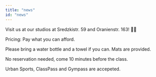 ```yaml
---
title: "news"
id: "news"
---
```


Visit us at our studios at Sredzkistr. 59 and Oranienstr. 163! 🧘‍♀️  

Pricing: Pay what you can afford.  

Please bring a water bottle and a towel if you can. Mats are provided.   

No reservation needed, come 10 minutes before the class.   

Urban Sports, ClassPass and Gympass are accepeted.  